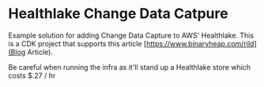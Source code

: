 # Healthlake Change Data Catpure

Example solution for adding Change Data Capture to AWS' Healthlake.  This is a CDK project that supports this article [https://www.binaryheap.com/rild](Blog Article). 

Be careful when running the infra as it'll stand up a Healthlake store which costs $.27 / hr

